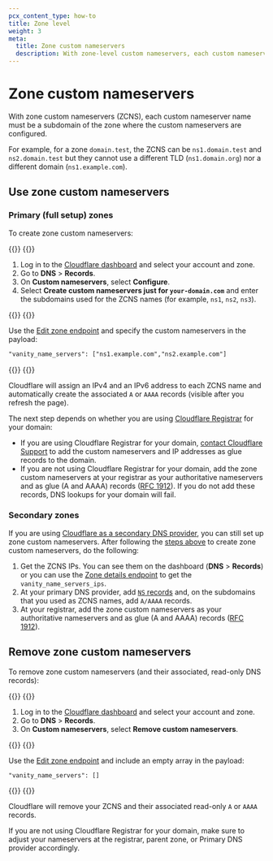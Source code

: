 ```yaml
---
pcx_content_type: how-to
title: Zone level
weight: 3
meta:
  title: Zone custom nameservers
  description: With zone-level custom nameservers, each custom nameserver name must be a subdomain of the zone where the custom nameservers are configured. These custom nameservers can only be used within the respective zone.
---
```


# Zone custom nameservers

With zone custom nameservers (ZCNS), each custom nameserver name must be a subdomain of the zone where the custom nameservers are configured.

For example, for a zone `domain.test`, the ZCNS can be `ns1.domain.test` and `ns2.domain.test` but they cannot use a different TLD (`ns1.domain.org`) nor a different domain (`ns1.example.com`).

## Use zone custom nameservers

### Primary (full setup) zones

To create zone custom nameservers:

{{<tabs labels="Dashboard | API">}}
{{<tab label="dashboard" no-code="true">}}

1. Log in to the [Cloudflare dashboard](https://dash.cloudflare.com) and select your account and zone.
2. Go to **DNS** > **Records**.
3. On **Custom nameservers**, select **Configure**.
4. Select **Create custom nameservers just for `your-domain.com`** and enter the subdomains used for the ZCNS names (for example, `ns1`, `ns2`, `ns3`).

{{</tab>}}
{{<tab label="api" no-code="true">}}

Use the [Edit zone endpoint](/api/operations/zones-0-patch) and specify the custom nameservers in the payload:

```txt
"vanity_name_servers": ["ns1.example.com","ns2.example.com"]
```
{{</tab>}}
{{</tabs>}}

Cloudflare will assign an IPv4 and an IPv6 address to each ZCNS name and automatically create the associated `A` or `AAAA` records (visible after you refresh the page).

The next step depends on whether you are using [Cloudflare Registrar](/registrar/) for your domain:

- If you are using Cloudflare Registrar for your domain, [contact Cloudflare Support](/support/contacting-cloudflare-support/) to add the custom nameservers and IP addresses as glue records to the domain.
- If you are not using Cloudflare Registrar for your domain, add the zone custom nameservers at your registrar as your authoritative nameservers and as glue (A and AAAA) records ([RFC 1912](https://www.rfc-editor.org/rfc/rfc1912.html)). If you do not add these records, DNS lookups for your domain will fail.

### Secondary zones

If you are using [Cloudflare as a secondary DNS provider](/dns/zone-setups/zone-transfers/cloudflare-as-secondary/), you can still set up zone custom nameservers. After following the [steps above](/dns/nameservers/custom-nameservers/zone-custom-nameservers/#primary-full-setup-zones) to create zone custom nameservers, do the following:

1. Get the ZCNS IPs. You can see them on the dashboard (**DNS** > **Records**) or you can use the [Zone details endpoint](/api/operations/zones-0-get) to get the `vanity_name_servers_ips`.
2. At your primary DNS provider, add [`NS` records](/dns/manage-dns-records/reference/dns-record-types/#ns) and, on the subdomains that you used as ZCNS names, add `A/AAAA` records.
3. At your registrar, add the zone custom nameservers as your authoritative nameservers and as glue (A and AAAA) records ([RFC 1912](https://www.rfc-editor.org/rfc/rfc1912.html)).

## Remove zone custom nameservers

To remove zone custom nameservers (and their associated, read-only DNS records):

{{<tabs labels="Dashboard | API">}}
{{<tab label="dashboard" no-code="true">}}

1. Log in to the [Cloudflare dashboard](https://dash.cloudflare.com) and select your account and zone.
2. Go to **DNS** > **Records**.
3. On **Custom nameservers**, select **Remove custom nameservers**.

{{</tab>}}
{{<tab label="api" no-code="true">}}

Use the [Edit zone endpoint](/api/operations/zones-0-patch) and include an empty array in the payload:

```txt
"vanity_name_servers": []
```
{{</tab>}}
{{</tabs>}}

Cloudflare will remove your ZCNS and their associated read-only `A` or `AAAA` records.

If you are not using Cloudflare Registrar for your domain, make sure to adjust your nameservers at the registrar, parent zone, or Primary DNS provider accordingly.